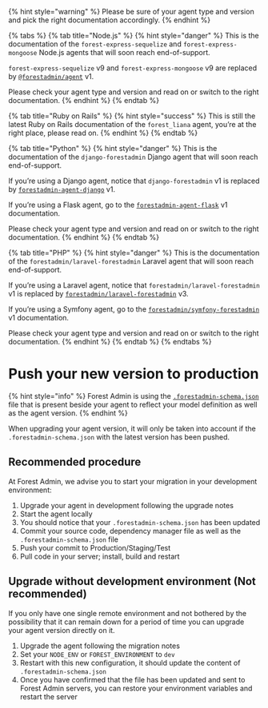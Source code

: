 {% hint style="warning" %}
Please be sure of your agent type and version and pick the right documentation accordingly.
{% endhint %}

{% tabs %}
{% tab title="Node.js" %}
{% hint style="danger" %}
This is the documentation of the `forest-express-sequelize` and `forest-express-mongoose` Node.js agents that will soon reach end-of-support.

`forest-express-sequelize` v9 and `forest-express-mongoose` v9 are replaced by [`@forestadmin/agent`](https://docs.forestadmin.com/developer-guide-agents-nodejs/) v1.

Please check your agent type and version and read on or switch to the right documentation.
{% endhint %}
{% endtab %}

{% tab title="Ruby on Rails" %}
{% hint style="success" %}
This is still the latest Ruby on Rails documentation of the `forest_liana` agent, you’re at the right place, please read on.
{% endhint %}
{% endtab %}

{% tab title="Python" %}
{% hint style="danger" %}
This is the documentation of the `django-forestadmin` Django agent that will soon reach end-of-support.

If you’re using a Django agent, notice that `django-forestadmin` v1 is replaced by [`forestadmin-agent-django`](https://docs.forestadmin.com/developer-guide-agents-python) v1.

If you’re using a Flask agent, go to the [`forestadmin-agent-flask`](https://docs.forestadmin.com/developer-guide-agents-python) v1 documentation.

Please check your agent type and version and read on or switch to the right documentation.
{% endhint %}
{% endtab %}

{% tab title="PHP" %}
{% hint style="danger" %}
This is the documentation of the `forestadmin/laravel-forestadmin` Laravel agent that will soon reach end-of-support.

If you’re using a Laravel agent, notice that `forestadmin/laravel-forestadmin` v1 is replaced by [`forestadmin/laravel-forestadmin`](https://docs.forestadmin.com/developer-guide-agents-php) v3.

If you’re using a Symfony agent, go to the [`forestadmin/symfony-forestadmin`](https://docs.forestadmin.com/developer-guide-agents-php) v1 documentation.

Please check your agent type and version and read on or switch to the right documentation.
{% endhint %}
{% endtab %}
{% endtabs %}

# Push your new version to production

{% hint style="info" %}
Forest Admin is using the [`.forestadmin-schema.json`](https://docs.forestadmin.com/developer-guide-agents-nodejs/under-the-hood/forestadmin-schema) file that is present beside your agent to reflect your model definition as well as the agent version.
{% endhint %}

When upgrading your agent version, it will only be taken into account if the `.forestadmin-schema.json` with the latest version has been pushed.

## Recommended procedure

At Forest Admin, we advise you to start your migration in your development environment:

1. Upgrade your agent in development following the upgrade notes
2. Start the agent locally
3. You should notice that your `.forestadmin-schema.json` has been updated
4. Commit your source code, dependency manager file as well as the `.forestadmin-schema.json` file
5. Push your commit to Production/Staging/Test
6. Pull code in your server; install, build and restart

## Upgrade without development environment (Not recommended)

If you only have one single remote environment and not bothered by the possibility that it can remain down for a period of time you can upgrade your agent version directly on it.

1. Upgrade the agent following the migration notes
2. Set your `NODE_ENV` or `FOREST_ENVIRONMENT` to `dev`
3. Restart with this new configuration, it should update the content of `.forestadmin-schema.json`
4. Once you have confirmed that the file has been updated and sent to Forest Admin servers, you can restore your environment variables and restart the server
